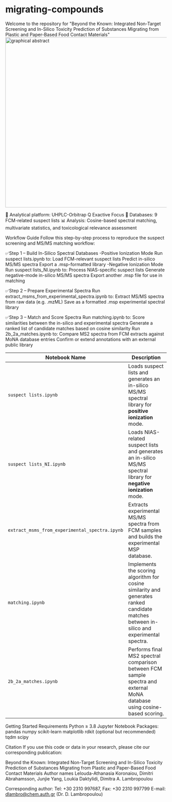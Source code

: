 # migrating-compounds
Welcome to the repository for "Beyond the Known: Integrated Non-Target Screening and In-Silico Toxicity Prediction of Substances Migrating from Plastic and Paper-Based Food Contact Materials"
<img width="1328" height="531" alt="graphical abstract" src="https://github.com/user-attachments/assets/355f097e-963c-4290-86da-77e57a558e7b" />

🧪 Analytical platform: UHPLC-Orbitrap Q Exactive Focus
📄 Databases: 9 FCM-related suspect lists
📊 Analysis: Cosine-based spectral matching, multivariate statistics, and toxicological relevance assessment

Workflow Guide
Follow this step-by-step process to reproduce the suspect screening and MS/MS matching workflow:

✅Step 1 – Build In-Silico Spectral Databases
-Positive Ionization Mode
Run suspect lists.ipynb to:
Load FCM-relevant suspect lists
Predict in-silico MS/MS spectra
Export a .msp-formatted library
-Negative Ionization Mode
Run suspect lists_NI.ipynb to:
Process NIAS-specific suspect lists
Generate negative-mode in-silico MS/MS spectra
Export another .msp file for use in matching

✅Step 2 – Prepare Experimental Spectra
Run extract_msms_from_experimental_spectra.ipynb to:
Extract MS/MS spectra from raw data (e.g. .mzML)
Save as a formatted .msp experimental spectral library

✅Step 3 – Match and Score Spectra
Run matching.ipynb to:
Score similarities between the in-silico and experimental spectra
Generate a ranked list of candidate matches based on cosine similarity
Run 2b_2a_matches.ipynb to:
Compare MS2 spectra from FCM extracts against MoNA database entries
Confirm or extend annotations with an external public library

| Notebook Name                                  | Description                                                                                                                               |
| ---------------------------------------------- | ----------------------------------------------------------------------------------------------------------------------------------------- |
| `suspect lists.ipynb`                          | Loads suspect lists and generates an in-silico MS/MS spectral library for **positive ionization** mode.                                   |
| `suspect lists_NI.ipynb`                       | Loads NIAS-related suspect lists and generates an in-silico MS/MS spectral library for **negative ionization** mode.                      |
| `extract_msms_from_experimental_spectra.ipynb` | Extracts experimental MS/MS spectra from FCM samples and builds the experimental MSP database.                                            |
| `matching.ipynb`                               | Implements the scoring algorithm for cosine similarity and generates ranked candidate matches between in-silico and experimental spectra. |
| `2b_2a_matches.ipynb`                          | Performs final MS2 spectral comparison between FCM sample spectra and external MoNA database using cosine-based scoring.                  |


Getting Started
Requirements
Python ≥ 3.8
Jupyter Notebook
Packages:
pandas
numpy
scikit-learn
matplotlib
rdkit (optional but recommended)
tqdm
scipy

Citation
If you use this code or data in your research, please cite our corresponding publication:

Beyond the Known: Integrated Non-Target Screening and In-Silico Toxicity Prediction of Substances Migrating from Plastic and Paper-Based Food Contact Materials
Author names
Lelouda-Athanasia Koronaiou, Dimitri Abrahamsson, Junjie Yang, Loukia Daktylidi, Dimitra A. Lambropoulou


Corresponding author: Tel: +30 2310 997687, Fax: +30 2310 997799 
E-mail: dlambro@chem.auth.gr (Dr. D. Lambropoulou) 
